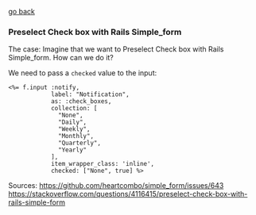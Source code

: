 [go back](https://github.com/andrerferrer/quickTips#quicktips)

### Preselect Check box with Rails Simple_form

The case: Imagine that we want to Preselect Check box with Rails Simple_form. How can we do it?

We need to pass a `checked` value to the input:

```erb
<%= f.input :notify, 
            label: "Notification", 
            as: :check_boxes, 
            collection: [
              "None", 
              "Daily", 
              "Weekly", 
              "Monthly", 
              "Quarterly", 
              "Yearly"
            ], 
            item_wrapper_class: 'inline', 
            checked: ["None", true] %>

```

Sources:
https://github.com/heartcombo/simple_form/issues/643
https://stackoverflow.com/questions/4116415/preselect-check-box-with-rails-simple-form